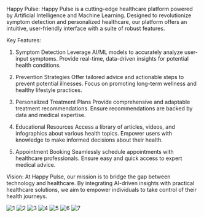 Happy Pulse:
Happy Pulse is a cutting-edge healthcare platform powered by Artificial Intelligence and Machine Learning. Designed to revolutionize symptom detection and personalized healthcare, our platform offers an intuitive, user-friendly interface with a suite of robust features.

Key Features:
1. Symptom Detection
Leverage AI/ML models to accurately analyze user-input symptoms.
Provide real-time, data-driven insights for potential health conditions.

2. Prevention Strategies
Offer tailored advice and actionable steps to prevent potential illnesses.
Focus on promoting long-term wellness and healthy lifestyle practices.

3. Personalized Treatment Plans
Provide comprehensive and adaptable treatment recommendations.
Ensure recommendations are backed by data and medical expertise.

4. Educational Resources
Access a library of articles, videos, and infographics about various health topics.
Empower users with knowledge to make informed decisions about their health.

5. Appointment Booking
Seamlessly schedule appointments with healthcare professionals.
Ensure easy and quick access to expert medical advice.

Vision:
At Happy Pulse, our mission is to bridge the gap between technology and healthcare. By integrating AI-driven insights with practical healthcare solutions, we aim to empower individuals to take control of their health journeys.


![1](https://github.com/user-attachments/assets/507c821f-e3d7-4e5b-bdc7-a3bcbe0fad7b)
![2](https://github.com/user-attachments/assets/42f8dc16-31ea-4ad6-9db1-d083188f5764)
![3](https://github.com/user-attachments/assets/352dc303-a338-4d11-8021-5462d16a126b)
![4](https://github.com/user-attachments/assets/e0f9206f-546b-43ed-881c-85a39b431360)
![5](https://github.com/user-attachments/assets/6b90a455-7b08-4952-8bfe-2cf88a9d43f0)
![6](https://github.com/user-attachments/assets/36c8e1d0-e7a6-45b6-92b8-3623a340c516)
![7](https://github.com/user-attachments/assets/7faeacbf-8a9a-4ead-ada4-b750b03ee3f6)
